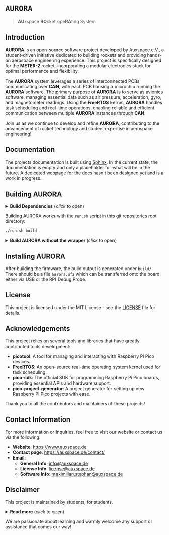 # `AURORA`

> **AU**xspace **RO**cket ope**RA**ting System

## Introduction

**AURORA** is an open-source software project developed by Auxspace e.V.,
a student-driven initiative dedicated to building rockets and providing
hands-on aerospace engineering experience.
This project is specifically designed for the **METER-2** rocket,
incorporating a modular electronics stack for optimal performance and
flexibility.

The **AURORA** system leverages a series of interconnected PCBs
communicating over **CAN**, with each PCB housing a microchip running
the **AURORA** software.
The primary purpose of **AURORA** is to serve as avionics software,
managing essential data such as air pressure, acceleration, gyro, and
magnetometer readings.
Using the **FreeRTOS** kernel, **AURORA** handles task
scheduling and real-time operations, enabling reliable and efficient
communication between multiple **AURORA** instances through
**CAN**.

Join us as we continue to develop and refine **AURORA**,
contributing to the advancement of rocket technology and student
expertise in aerospace engineering!

## Documentation

The projects documentation is built using
[Sphinx](https://www.sphinx-doc.org/en/master/).
In the current state, the documentation is empty and only a placeholder for
what will be in the future.
A dedicated webpage for the docs hasn't been designed yet and is a work in
progress.

## Building AURORA

<details> <summary> <b>Build Dependencies</b> (<i>click</i> to open) </summary>
The only build dependency of <b>AURORA</b> is
<a href="https://docs.docker.com/engine/install/"><b>Docker</b></a>.
</details>

Building AURORA works with the `run.sh` script in this git repositories
root directory:

```bash
./run.sh build
```

<details> <summary> <b>Build AURORA without the wrapper</b> (<i>click</i> to open) </summary>
The project can also be built by using <b>CMake</b> and <b>Make</b> in
the traditional way.
However, to do this, <b>pico-sdk</b> and <b>picotool</b> need to be
installed.

Once the environment is set up, you will need to add the following
environment variables and make sure they are visible to <b>CMake</b>:

```bash
# env
export PICO_SDK_PATH="${PATH_TO_PICO_SDK}"
export FREERTOS_KERNEL_PATH="$PATH_TO_SRC_KERNEL"  # optional
# optional (select board)
export PICO_BOARD="pico2_w"

# prepare build
cmake -S . -B build

# build
cmake --build build
```

</details>

## Installing AURORA

After building the firmware, the build output is generated under `build/`.
There should be a file `aurora.uf2` which can be transferred onto the
board, either via USB or the RPI Debug Probe.

## License

This project is licensed under the MIT License - see the
[LICENSE](./LICENSE) file for details.

## Acknowledgements

This project relies on several tools and libraries that have greatly
contributed to its development:

* **picotool**: A tool for managing and interacting with Raspberry Pi Pico
devices.
* **FreeRTOS**: An open-source real-time operating system kernel used for
task scheduling.
* **pico-sdk**: The official SDK for programming Raspberry Pi Pico boards,
providing essential APIs and hardware support.
* **pico-project-generator**: A project generator for setting up new
Raspberry Pi Pico projects with ease.

Thank you to all the contributors and maintainers of these projects!

## Contact Information

For more information or inquiries, feel free to visit our website or
contact us via the following:

* **Website**: https://www.auxspace.de
* **Contact page**: https://auxspace.de/contact/
* **Email**:
    * **General Info**: info@auxspace.de
    * **License Info**: license@auxspace.de
    * **Software Info**: maximilian.stephan@auxspace.de

## Disclaimer

This project is maintained by students, for students.

<details> <summary> <b>Read more</b> (<i>click</i> to open) </summary>

AURORA is designed not to be the most abstract or highly efficient
software, but rather to be easily understandable and enjoyable to
develop.
The <b>Auxspace</b> team has experimented with several different
approaches to <b>AURORA</b>, including using the <b>Zephyr</b> or
<b>Embassy</b> operating systems and bare-metal programming.
Ultimately, the team decided on <b>FreeRTOS</b> as the operating system
kernel and the <b>pico-sdk</b> for its ease of use and well-documented
hardware support.

The primary purpose of this project is for the team to gain a deeper
understanding of low-level programming, real-time operating systems,
and general software development.
</details>

We are passionate about learning and warmly welcome any support or
assistance that comes our way!
